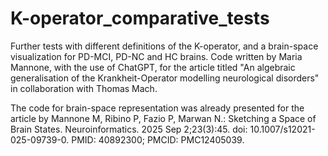 # K-operator_comparative_tests
Further tests with different definitions of the K-operator, and a brain-space visualization for PD-MCI, PD-NC and HC brains.
Code written by Maria Mannone, with the use of ChatGPT, for the article titled "An algebraic generalisation of the Krankheit-Operator modelling neurological disorders" in collaboration with Thomas Mach.

The code for brain-space representation was already presented for the article by Mannone M, Ribino P, Fazio P, Marwan N.: Sketching a Space of Brain States. Neuroinformatics. 2025 Sep 2;23(3):45. doi: 10.1007/s12021-025-09739-0. PMID: 40892300; PMCID: PMC12405039.
